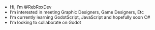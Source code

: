 -  Hi, I’m @RebRoxDev
-  I’m interested in meeting Graphic Designers, Game Designers, Etc
-  I’m currently learning GodotScript, JavaScript and hopefully soon C#
-  I’m looking to collaborate on Godot
  

